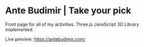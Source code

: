 # Ante Budimir | Take your pick

Front page for all of my activities. Three.js JavaScript 3D Library implemented.

Live preview: https://antebudimir.com/
